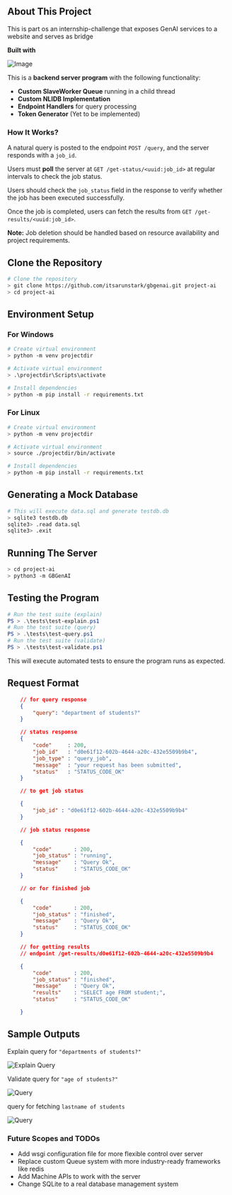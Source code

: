 ## About This Project

This is part os an internship-challenge that exposes GenAI services to a website and serves as bridge

**Built with**

![Image](https://skillicons.dev/icons?i=python,flask,sqlite,powershell)

This is a **backend server program** with the following functionality:


- **Custom SlaveWorker Queue** running in a child thread
- **Custom NLIDB Implementation**
- **Endpoint Handlers** for query processing
- **Token Generator** (Yet to be implemented)

### **How It Works?**
A natural query is posted to the endpoint `POST /query`, and the server responds with a `job_id`.

Users must **poll** the server at `GET /get-status/<uuid:job_id>` at regular intervals to check the job status.

Users should check the `job_status` field in the response to verify whether the job has been executed successfully.

Once the job is completed, users can fetch the results from `GET /get-results/<uuid:job_id>`.

**Note:** Job deletion should be handled based on resource availability and project requirements.

## **Clone the Repository**
```bash
# Clone the repository
> git clone https://github.com/itsarunstark/gbgenai.git project-ai
> cd project-ai
```

## **Environment Setup**

### **For Windows**
```bash
# Create virtual environment
> python -m venv projectdir

# Activate virtual environment
> .\projectdir\Scripts\activate

# Install dependencies
> python -m pip install -r requirements.txt
```

### **For Linux**
```bash
# Create virtual environment
> python -m venv projectdir

# Activate virtual environment
> source ./projectdir/bin/activate

# Install dependencies
> python -m pip install -r requirements.txt
```

## **Generating a Mock Database**
```bash
# This will execute data.sql and generate testdb.db
> sqlite3 testdb.db
sqlite3> .read data.sql
sqlite3> .exit
```

## **Running The Server**
```bash
> cd project-ai
> python3 -m GBGenAI
```

## **Testing the Program**
```powershell
# Run the test suite (explain)
PS > .\tests\test-explain.ps1
# Run the test suite (query)
PS > .\tests\test-query.ps1
# Run the test suite (validate)
PS > .\tests\test-validate.ps1
```

This will execute automated tests to ensure the program runs as expected.

## **Request Format**

```json
    // for query response
    {
        "query": "department of students?"
    }

    // status response 
    {
        "code"     : 200,
        "job_id"   : "d0e61f12-602b-4644-a20c-432e5509b9b4",
        "job_type" : "query_job",
        "message"  : "your request has been submitted",
        "status"   : "STATUS_CODE_OK"
    }

    // to get job status

    {
        "job_id" : "d0e61f12-602b-4644-a20c-432e5509b9b4"
    }

    // job status response

    {
        "code"       : 200,
        "job_status" : "running",
        "message"    : "Query Ok",
        "status"     : "STATUS_CODE_OK"
    }

    // or for finished job

    {
        "code"       : 200,
        "job_status" : "finished",
        "message"    : "Query Ok",
        "status"     : "STATUS_CODE_OK"
    }

    // for getting results 
    // endpoint /get-results/d0e61f12-602b-4644-a20c-432e5509b9b4

    {
        "code"       : 200,
        "job_status" : "finished",
        "message"    : "Query Ok",
        "results"    : "SELECT age FROM student;",
        "status"     : "STATUS_CODE_OK"

    }
```


## **Sample Outputs**
Explain query for ```"departments of students?"```

![Explain Query](share/explain.png)

Validate query for ```"age of students?"```

![Query](share/validate.png)

query for fetching ```lastname of students```

![Query](share/query.png)


### Future Scopes and TODOs

- Add wsgi configuration file for more flexible control over server
- Replace custom Queue system with more industry-ready frameworks like redis
- Add Machine APIs to work with the server
- Change SQLite to a real database management system



